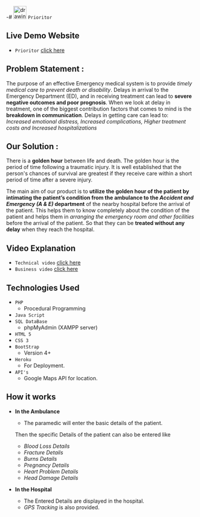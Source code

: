 -# <img src="https://github.com/bharathikannan1311/Prioritor_Demo/blob/master/Images/Prioritor-Logo.png?raw=true" alt="drawing" width="35"/>  `Prioritor`

## Live Demo Website
- `Prioritor` [click here](https://prioritordemo.herokuapp.com/)

## Problem Statement :
The purpose of an effective Emergency medical system is to provide *timely medical care to prevent death or disability*. 
Delays in arrival to the Emergency Department (ED), and in receiving treatment can lead to **severe negative outcomes and poor prognosis**. 
When we look at delay in treatment, one of the biggest contribution factors that comes to mind is the **breakdown in communication**.
Delays in getting care can lead to: *Increased emotional distress, Increased complications, Higher treatment costs and Increased hospitalizations*

## Our Solution : 
There is a **golden hour** between life and death. 
The golden hour is the period of time following a traumatic injury. 
It is well established that the person's chances of survival are greatest if they receive care within a short period of time after a severe injury. 

The main aim of our product is to **utilize the golden hour of the patient by intimating the patient’s condition from the ambulance to the *Accident and Emergency (A & E)* department** of the nearby hospital before the arrival of the patient. 
This helps them to know completely about the condition of the patient and helps them in *arranging the emergency room and other facilities* before the arrival of the patient.
So that they can be **treated without any delay** when they reach the hospital.

## Video Explanation

- `Technical video` [click here](https://www.youtube.com/watch?v=-by6cOPpnOo&t=199s)
- `Business video` [click here](https://www.youtube.com/watch?v=dAitj0FnWT0)
## Technologies Used
- `PHP`
  - Procedural Programming
- `Java Script`
- `SQL DataBase`
  - phpMyAdmin (XAMPP server)
- `HTML 5`
- `CSS 3`
- `BootStrap` 
  - Version 4+
- `Heroku`
  - For Deployment.
- `API's`
  - Google Maps API for location.
 
## How it works
- **In the Ambulance**
  - The paramedic will enter the basic details of the patient.
  
  Then the specific Details of the patient can also be entered like
    - *Blood Loss Details*
    - *Fracture Details*
    - *Burns Details*
    - *Pregnancy Details*
    - *Heart Problem Details*
    - *Head Damage Details*
    
- **In the Hospital**
  - The Entered Details are displayed in the hospital.
  - *GPS Tracking* is also provided.
